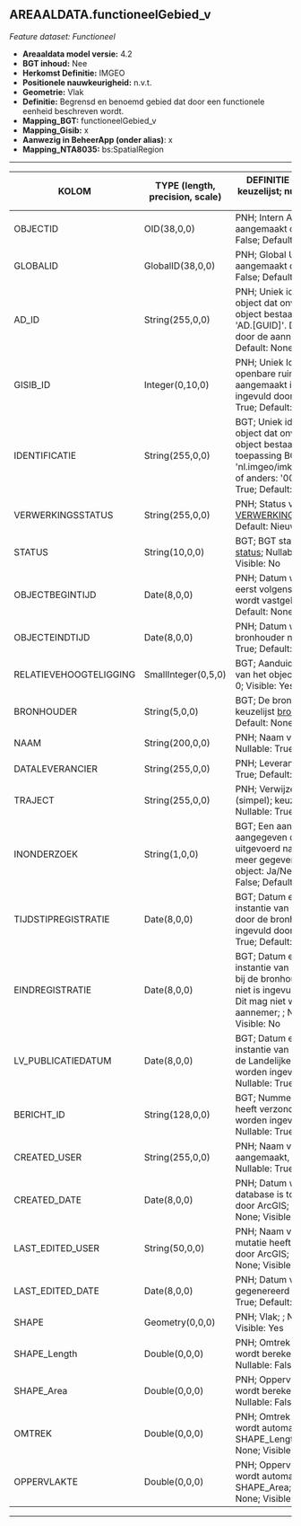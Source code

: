 ## AREAALDATA.functioneelGebied_v

*Feature dataset: Functioneel*


* __Areaaldata model versie:__ 4.2
* __BGT inhoud:__ Nee						
* __Herkomst Definitie:__ IMGEO						
* __Positionele nauwkeurigheid:__ n.v.t.						
* __Geometrie:__ Vlak						
* __Definitie:__ Begrensd en benoemd gebied dat door een functionele eenheid beschreven wordt.						
* __Mapping_BGT:__ functioneelGebied_v						
* __Mapping_Gisib:__ x						
* __Aanwezig in BeheerApp (onder alias)__: x
* __Mapping_NTA8035:__ bs:SpatialRegion 						
						
***						
						
|__KOLOM__                             |__TYPE (length, precision, scale)__                      |__DEFINITIE__ (oorsprong;	 beschrijving;	 keuzelijst;	 nullable;	 default;	 zichtbaar in Areaalviewer)|	
|------                          |----                  |-----    |						
|OBJECTID                        |OID(38,0,0)           |PNH; Intern ArcGIS Identificatienummer, aangemaakt door ArcGIS;	;	 Nullable: False;	 Default: None;	 Visible: Yes|	
|GLOBALID                        |GlobalID(38,0,0)      |PNH; Global Unique Identifier,  aangemaakt door ArcGIS;	;	 Nullable: False;	 Default: None;	 Visible: No|	
|AD_ID                           |String(255,0,0)       |PNH; Uniek identificatienummer voor het object dat onveranderlijk is zolang het object bestaat in Areaaldata: in format 'AD.[GUID]'. Dit moet worden ingevuld door de aannemer;	;	 Nullable: False;	 Default: None;	 Visible: Yes|	
|GISIB_ID                        |Integer(0,10,0)       |PNH; Uniek Identificatienummer beheer openbare ruimte (GISIB), wordt aangemaakt in GISIB en mag niet worden ingevuld door de aannemer;	;	 Nullable: True;	 Default: None;	 Visible: No|	
|IDENTIFICATIE                   |String(255,0,0)       |BGT; Uniek identificatienummer voor het object dat onveranderlijk is zolang het object bestaat: bevat indien van toepassing BGT/IMKL ID in format 'nl.imgeo/imkl.bronhouderscode.LokaalID' of anders: '00000'.LokaalID;	;	 Nullable: True;	 Default: None;	 Visible: No|	
|VERWERKINGSSTATUS               |String(255,0,0)       |PNH; Status van de gegevens;	 keuzelijst [VERWERKINGSSTATUS](http://provincienh.github.io/Leveren_Geoinformatie/keuzelijsten/VERWERKINGSSTATUS.html);	 Nullable: False;	 Default: Nieuw;	 Visible: Yes|	
|STATUS                          |String(10,0,0)        |BGT; BGT status van het object;	 keuzelijst [status](http://provincienh.github.io/Leveren_Geoinformatie/keuzelijsten/status.html);	 Nullable: False;	 Default: None;	 Visible: No|	
|OBJECTBEGINTIJD                 |Date(8,0,0)           |PNH; Datum waarop het object voor het eerst volgens het areaaldata datamodel wordt vastgelegd ;	;	 Nullable: True;	 Default: None;	 Visible: Yes|
|OBJECTEINDTIJD                  |Date(8,0,0)           |PNH; Datum waarop het object bij de bronhouder niet meer geldig is;	;	 Nullable: True;	 Default: None;	 Visible: Yes|	
|RELATIEVEHOOGTELIGGING          |SmallInteger(0,5,0)   |BGT; Aanduiding voor de relatieve hoogte van het object;	;	 Nullable: False;	 Default: 0;	 Visible: Yes|	
|BRONHOUDER                      |String(5,0,0)         |BGT; De bronhoudercode van het object;	 keuzelijst [bronhouder](http://provincienh.github.io/Leveren_Geoinformatie/keuzelijsten/bronhouder.html);	 Nullable: False;	 Default: None;	 Visible: No|	
|NAAM                            |String(200,0,0)       |PNH; Naam van het functionele gebied;	;	 Nullable: True;	 Default: None;	 Visible: Yes|	
|DATALEVERANCIER                 |String(255,0,0)       |PNH; Leverancier van de data;	;	 Nullable: True;	 Default: None;	 Visible: No|	
|TRAJECT                         |String(255,0,0)       |PNH; Verwijzende sleutel naar traject_v (simpel);	 keuzelijst [TRAJECT_NAAM](http://provincienh.github.io/Leveren_Geoinformatie/keuzelijsten/TRAJECT_NAAM.html);	 Nullable: True;	 Default: None;	 Visible: Yes|	
|INONDERZOEK                     |String(1,0,0)         |BGT; Een aanduiding waarmee wordt aangegeven dat een onderzoek wordt uitgevoerd naar de juistheid van een of meer gegevens van het betreffende object: Ja/Nee;	 keuzelijst [jaNee](http://provincienh.github.io/Leveren_Geoinformatie/keuzelijsten/jaNee.html);	 Nullable: False;	 Default: N;	 Visible: No|	
|TIJDSTIPREGISTRATIE             |Date(8,0,0)           |BGT; Datum en tijdstip waarop deze instantie van het object is opgenomen door de bronhouder. Dit mag niet worden ingevuld door de aannemer;	;	 Nullable: True;	 Default: None;	 Visible: No|	
|EINDREGISTRATIE                 |Date(8,0,0)           |BGT; Datum en tijdstip waarop deze instantie van het object niet meer geldig is bij de bronhouder. Wanneer deze waarde niet is ingevuld is de instantie nog geldig. Dit mag niet worden ingevuld door de aannemer;	;	 Nullable: True;	 Default: None;	 Visible: No|	
|LV_PUBLICATIEDATUM              |Date(8,0,0)           |BGT; Datum en tijdstip waarop deze instantie van het object is opgenomen in de Landelijke Voorziening. Dit mag niet worden ingevuld door de aannemer;	;	 Nullable: True;	 Default: None;	 Visible: No|	
|BERICHT_ID                      |String(128,0,0)       |BGT; Nummer van het bericht dat PNH heeft verzonden naar LV. Dit mag niet worden ingevuld door de aannemer;	;	 Nullable: True;	 Default: None;	 Visible: No|	
|CREATED_USER                    |String(255,0,0)       |PNH; Naam van gebruiker die de rij heeft aangemaakt, gegenereerd door ArcGIS;	;	 Nullable: True;	 Default: None;	 Visible: No|	
|CREATED_DATE                    |Date(8,0,0)           |PNH; Datum waarop de rij aan de database is toegevoegd, gegenereerd door ArcGIS;	;	 Nullable: True;	 Default: None;	 Visible: No|	
|LAST_EDITED_USER                |String(50,0,0)        |PNH; Naam van gebruiker die de laatste mutatie heeft doorgevoerd, gegenereerd door ArcGIS;	;	 Nullable: True;	 Default: None;	 Visible: No|	
|LAST_EDITED_DATE                |Date(8,0,0)           |PNH; Datum van de laatste mutatie, gegenereerd door ArcGIS;	;	 Nullable: True;	 Default: None;	 Visible: No|	
|SHAPE                           |Geometry(0,0,0)       |PNH; Vlak;	;	 Nullable: True;	 Default: None;	 Visible: Yes|	
|SHAPE_Length                    |Double(0,0,0)         |PNH; Omtrek in meters, 5 decimalen. Dit wordt berekend in bepaalde applicaties;	;	 Nullable: False;	 Default: None;	 Visible: No|	
|SHAPE_Area                      |Double(0,0,0)         |PNH; Oppervlakte in m2, 5 decimalen. Dit wordt berekend in bepaalde applicaties;	;	 Nullable: False;	 Default: None;	 Visible: No|	
|OMTREK                          |Double(0,0,0)         |PNH; Omtrek in meters, 5 decimalen. Dit wordt automatisch gevuld uit SHAPE_Length;	;	 Nullable: False;	 Default: None;	 Visible: Yes|	
|OPPERVLAKTE                     |Double(0,0,0)         |PNH; Oppervlakte in m2, 5 decimalen. Dit wordt automatisch gevuld uit SHAPE_Area;	;	 Nullable: False;	 Default: None;	 Visible: Yes|	
						
						
***						
